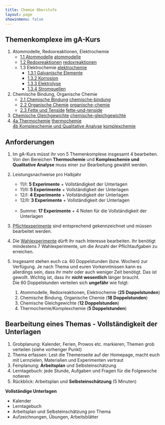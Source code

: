 ```yaml
---
title: Chemie Oberstufe
layout: page
showinmenu: false
---
```


## Themenkomplexe im gA-Kurs

1. Atommodelle, Redoxreaktionen, Elektrochemie
	- [1.1 Atommodelle](themen/atommodelle) <a class="tag" href="/tags/atommodelle">atommodelle</a>
	- [1.2 Redoxreaktionen](themen/redoxreaktionen) <a class="tag" href="/tags/redoxreaktionen">redoxreaktionen</a>
	- 1.3 Elektrochemie <a class="tag" href="/tags/elektrochemie">elektrochemie</a>
		- [1.3.1 Galvanische Elemente](themen/galvanische_elemente)
		- [1.3.2 Korrosion](themen/korrosion)
		- [1.3.3 Elektrolyse](themen/elektrolyse)
		- [1.3.4 Stromquellen](themen/stromquellen)
2. Chemische Bindung, Organische Chemie
	- [2.1 Chemische Bindung](themen/chemische_bindung) <a class="tag" href="/tags/chemische-bindung">chemische-bindung</a>
	- [2.2 Organische Chemie](themen/organische_chemie) <a class="tag" href="/tags/organische-chemie">organische-chemie</a>
	- [2.3 Fette und Tenside](themen/fette-und-tenside) <a class="tag" href="/tags/fette-und-tenside">fette-und-tenside</a>
3. [Chemische Gleichgewichte](themen/chemische_gleichgewichte) <a class="tag" href="/tags/chemische-gleichgewichte">chemische-gleichgewichte</a>
4. [4a Thermochemie](themen/thermochemie) <a class="tag" href="/tags/thermochemie">thermochemie</a>  
   [4b Komplexchemie und Qualitative Analyse](themen/komplexchemie-und-qualitative_analyse) <a class="tag" href="/tags/komplexchemie">komplexchemie</a>

## Anforderungen

1. Im gA-Kurs müsst ihr von 5 Themenkomplexe insgesamt 4 bearbeiten. Von den Bereichen **Thermochemie** und **Komplexchemie und Qualitative Analyse** 
muss einer zur Bearbeitung gewählt werden.

2. Leistungsnachweise pro Halbjahr
	- 11/I: **5 Experimente** + Vollständigkeit der Unterlagen
	- 11/II: **5 Experimente** + Vollständigkeit der Unterlagen
	- 12/I: **4 Experimente** + Vollständigkeit der Unterlagen
	- 12/II: **3 Experimente** + Vollständigkeit der Unterlagen<br /><br />  
	- Summe: **17 Experimente** + 4 Noten für die Vollständigkeit der Unterlagen

3. <a class="tag" href="/tags/pflichtexperiment">Pflichtexperimente</a> sind entsprechend gekennzeichnet und müssen bearbeitet werden. 

4. Die <a class="tag" href="/tags/wahlexperiment">Wahlexperimente</a> dürft ihr nach Interesse bearbeiten. Ihr benötigt mindestens 7 Wahlexperimente, um die Anzahl der Pflichtaufgaben zu erreichen.

5. Insgesamt stehen euch ca. 60 Doppelstunden (bzw. Wochen) zur Verfügung. Je nach Thema und euren Vorkenntnissen kann es 
allerdings sein, dass ihr mehr oder auch weniger Zeit benötigt. Das ist gewollt. Wichtig ist, dass ihr **nicht wesentlich** länger braucht.  
	Die 60 Doppelstunden verteilen sich **ungefähr** wie folgt:

	1. Atommodelle, Redoxreaktionen, Elektrochemie (**25 Doppelstunden**)
	2. Chemische Bindung, Organische Chemie (**18 Doppelstunden**)
	3. Chemische Gleichgewichte (**12 Doppelstunden**)
	4. Thermochemie/Komplexchemie (**5 Doppelstunden**)

## Bearbeitung eines Themas - Vollständigkeit der Unterlagen

1. Grobplanung: Kalender, Ferien, Prowos etc. markieren, Themen grob verteilen (siehe vorheriger Punkt)
2. Thema erfassen: Lest die Themenseite auf der Homepage, macht euch mit Lernzielen, Materialien und Experimenten vertraut
3. Feinplanung: __Arbeitsplan__ und Selbsteinschätzung
4. Lerntagebuch: jede Stunde, Aufgaben und Fragen für die Folgewoche notieren
5. Rückblick: Arbeitsplan und __Selbsteinschätzung__ (5 Minuten)

**Vollständige Unterlagen**
- Kalender
- Lerntagebuch
- Arbeitsplan und Selbsteinschätzung pro Thema
- Aufzeichnungen, Übungen, Arbeitsblätter








